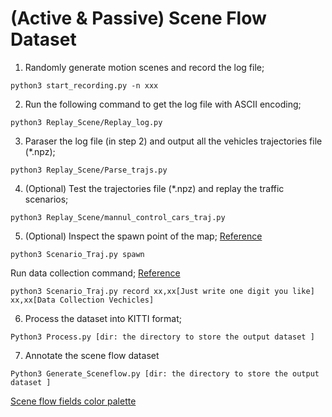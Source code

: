 # (Active & Passive) Scene Flow Dataset

1. Randomly generate motion scenes and record the log file;
 ```
python3 start_recording.py -n xxx
 ```

2. Run the following command to get the log file with ASCII encoding;
 ```
python3 Replay_Scene/Replay_log.py
 ```

3. Paraser the log file (in step 2) and output all the vehicles trajectories file (*.npz);
 ```
python3 Replay_Scene/Parse_trajs.py
 ```

4. (Optional) Test the trajectories file (*.npz) and replay the traffic scenarios;
 ```
python3 Replay_Scene/mannul_control_cars_traj.py
 ```

5. (Optional) Inspect the spawn point of the map; [Reference](https://github.com/zijianzhang/CARLA_INVS)
 ```
python3 Scenario_Traj.py spawn
 ```

Run data collection command; [Reference](https://github.com/zijianzhang/CARLA_INVS)
 ```
python3 Scenario_Traj.py record xx,xx[Just write one digit you like] xx,xx[Data Collection Vechicles]
 ```

6. Process the dataset into KITTI format;
 ```
Python3 Process.py [dir: the directory to store the output dataset ]
 ```

7. Annotate the scene flow dataset
 ```
Python3 Generate_Sceneflow.py [dir: the directory to store the output dataset ]
 ```
[Scene flow fields color palette](https://github.com/tomrunia/OpticalFlow_Visualization)
